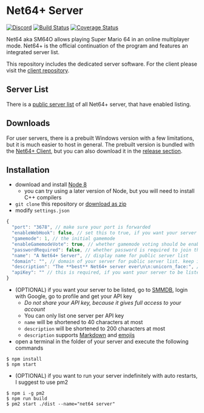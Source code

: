 # Net64+ Server

[![Discord](https://discordapp.com/api/guilds/354358899328942081/widget.png)](https://discord.gg/net64)
[![Build Status](https://api.travis-ci.org/Tarnadas/net64plus-server.svg?branch=master)](https://travis-ci.org/Tarnadas/net64plus-server)
[![Coverage Status](https://coveralls.io/repos/github/Tarnadas/net64plus-server/badge.svg?branch=master)](https://coveralls.io/github/Tarnadas/net64plus-server?branch=master)

Net64 aka SM64O allows playing Super Mario 64 in an online multiplayer mode. Net64+ is the official continuation of the program and features an integrated server list.

This repository includes the dedicated server software. For the client please visit the [client repository](https://github.com/Tarnadas/net64plus).

## Server List

There is a [public server list](https://smmdb.ddns.net/net64) of all Net64+ server, that have enabled listing.

## Downloads

For user servers, there is a prebuilt Windows version with a few limitations, but it is much easier to host in general.
The prebuilt version is bundled with the [Net64+ Client](https://github.com/Tarnadas/net64plus/releases), but you can also download it in the [release section](https://github.com/Tarnadas/net64plus-server/releases).

## Installation

- download and install [Node 8](https://nodejs.org/en/download/)
  - you can try using a later version of Node, but you will need to install C++ compilers
- `git clone` this repository or [download as zip](https://github.com/Tarnadas/net64plus-server/archive/master.zip)
- modify `settings.json`
```js
{
  "port": "3678", // make sure your port is forwarded
  "enableWebHook": false, // set this to true, if you want your server to be listed
  "gamemode": 1, // the initial gamemode
  "enableGamemodeVote": true, // whether gamemode voting should be enabled
  "passwordRequired": false, // whether password is required to join this server
  "name": "A Net64+ Server", // display name for public server list
  "domain": "", // domain of your server for public server list. keep it empty, if you don't have a domain
  "description": "The **best** Net64+ server ever\n\n:unicorn_face:", // description for public server list
  "apiKey": "" // this is required, if you want your server to be listed
}
```
- (OPTIONAL) if you want your server to be listed, go to [SMMDB](https://smmdb.ddns.net), login with Google, go to profile and get your API key
  - *Do not share your API key, because it gives full access to your account*
  - You can only list one server per API key
  - `name` will be shortened to 40 characters at most
  - `description` will be shortened to 200 characters at most
  - `description` supports [Markdown](https://github.com/adam-p/markdown-here/wiki/Markdown-Cheatsheet) and [emojis](https://raw.githubusercontent.com/omnidan/node-emoji/master/lib/emoji.json)
- open a terminal in the folder of your server and execute the following commands
```
$ npm install
$ npm start
```
- (OPTIONAL) if you want to run your server indefinitely with auto restarts, I suggest to use pm2
```
$ npm i -g pm2
$ npm run build
$ pm2 start ./dist --name="net64 server"
```